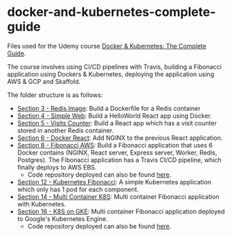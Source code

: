 # docker-and-kubernetes-complete-guide
Files used for the Udemy course [Docker &amp; Kubernetes: The Complete Guide](https://www.udemy.com/course/docker-and-kubernetes-the-complete-guide/). 

The course involves using CI/CD pipelines with Travis, building a Fibonacci application using Dockers & Kubernetes, deploying the application using AWS & GCP and Skaffold. 

The folder structure is as follows: 
- [Section 3 - Redis Image](https://github.com/AhmadHatziq/docker-and-kubernetes-complete-guide/tree/main/3): Build a Dockerfile for a Redis container
- [Section 4 - Simple Web](https://github.com/AhmadHatziq/docker-and-kubernetes-complete-guide/tree/main/4/simpleweb): Build a HelloWorld React app using Docker. 
- [Section 5 - Visits Counter](https://github.com/AhmadHatziq/docker-and-kubernetes-complete-guide/tree/main/5/visits): Build a React app which has a visit counter stored in another Redis container. 
- [Section 6 - Docker React](https://github.com/AhmadHatziq/docker-and-kubernetes-complete-guide/tree/main/6/frontend/docker-react): Add NGINX to the previous React application. 
- [Section 8 - Fibonacci AWS](https://github.com/AhmadHatziq/docker-and-kubernetes-complete-guide/tree/main/8/complex-fibonacci-): Build a Fibonacci application that uses 6 Docker contains (NGINX, React server, Express server, Worker, Redis, Postgres). The Fibonacci application has a Travis CI/CD pipeline, which finally deploys to AWS EBS. 
  - Code repository deployed can also be found [here](https://github.com/AhmadHatziq/complex-fibonacci). 
- [Section 12 - Kubernetes Fibonacci](https://github.com/AhmadHatziq/docker-and-kubernetes-complete-guide/tree/main/12/simplek8s): A simple Kubernetes application which only has 1 pod for each component. 
- [Section 14 - Multi Container K8S](https://github.com/AhmadHatziq/docker-and-kubernetes-complete-guide/tree/main/14/multi-k8s): Multi container Fibonacci application with Kubernetes. 
- [Section 16 - K8S on GKE](https://github.com/AhmadHatziq/docker-and-kubernetes-complete-guide/tree/main/16/complex-k8s): Multi container Fibonacci application deployed to Google's Kubernetes Engine. 
  - Code repository deployed can also be found [here](https://github.com/AhmadHatziq/complex-k8s). 
